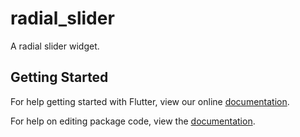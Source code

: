 # radial_slider

A radial slider widget.

## Getting Started

For help getting started with Flutter, view our online [documentation](https://flutter.io/).

For help on editing package code, view the [documentation](https://flutter.io/developing-packages/).

